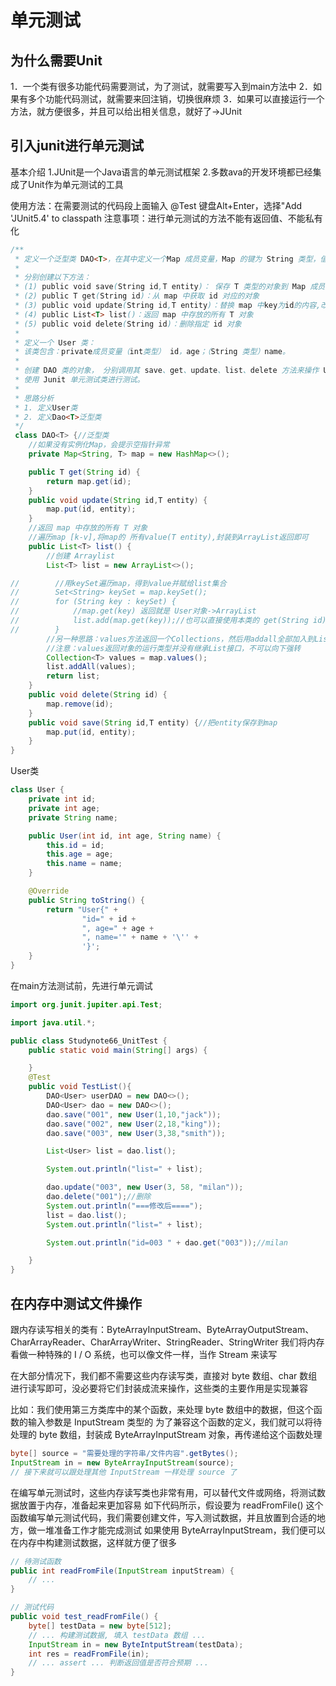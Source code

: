 # 单元测试

## 为什么需要Unit

1．一个类有很多功能代码需要测试，为了测试，就需要写入到main方法中
2．如果有多个功能代码测试，就需要来回注销，切换很麻烦
3．如果可以直接运行一个方法，就方便很多，并且可以给出相关信息，就好了->JUnit



## 引入junit进行单元测试

基本介绍
1.JUnit是一个Java语言的单元测试框架
2.多数ava的开发环境都已经集成了Unit作为单元测试的工具

使用方法：在需要测试的代码段上面输入 @Test 键盘Alt+Enter，选择"Add 'JUnit5.4' to classpath
注意事项：进行单元测试的方法不能有返回值、不能私有化

```java
/**
 * 定义一个泛型类 DAO<T>，在其中定义一个Map 成员变量，Map 的键为 String 类型，值为 T 类型。
 *
 * 分别创建以下方法：
 * (1) public void save(String id,T entity)： 保存 T 类型的对象到 Map 成员变量中
 * (2) public T get(String id)：从 map 中获取 id 对应的对象
 * (3) public void update(String id,T entity)：替换 map 中key为id的内容,改为 entity 对象
 * (4) public List<T> list()：返回 map 中存放的所有 T 对象
 * (5) public void delete(String id)：删除指定 id 对象
 *
 * 定义一个 User 类：
 * 该类包含：private成员变量（int类型） id，age；（String 类型）name。
 *
 * 创建 DAO 类的对象， 分别调用其 save、get、update、list、delete 方法来操作 User 对象，
 * 使用 Junit 单元测试类进行测试。
 *
 * 思路分析
 * 1. 定义User类
 * 2. 定义Dao<T>泛型类
 */
 class DAO<T> {//泛型类
    //如果没有实例化Map，会提示空指针异常
    private Map<String, T> map = new HashMap<>();

    public T get(String id) {
        return map.get(id);
    }
    public void update(String id,T entity) {
        map.put(id, entity);
    }
    //返回 map 中存放的所有 T 对象
    //遍历map [k-v],将map的 所有value(T entity),封装到ArrayList返回即可
    public List<T> list() {
        //创建 Arraylist
        List<T> list = new ArrayList<>();

//        //用keySet遍历map，得到value并赋给list集合
//        Set<String> keySet = map.keySet();
//        for (String key : keySet) {
//            //map.get(key) 返回就是 User对象->ArrayList
//            list.add(map.get(key));//也可以直接使用本类的 get(String id)
//        }
        //另一种思路：values方法返回一个Collections，然后用addall全部加入到List集合返回不就好了
        //注意：values返回对象的运行类型并没有继承List接口，不可以向下强转
        Collection<T> values = map.values();
        list.addAll(values);
        return list;
    }
    public void delete(String id) {
        map.remove(id);
    }
    public void save(String id,T entity) {//把entity保存到map
        map.put(id, entity);
    }
}
```

User类

```java
class User {
    private int id;
    private int age;
    private String name;

    public User(int id, int age, String name) {
        this.id = id;
        this.age = age;
        this.name = name;
    }

    @Override
    public String toString() {
        return "User{" +
                "id=" + id +
                ", age=" + age +
                ", name='" + name + '\'' +
                '}';
    }
}
```

在main方法测试前，先进行单元调试

```java
import org.junit.jupiter.api.Test;

import java.util.*;

public class Studynote66_UnitTest {
    public static void main(String[] args) {

    }
    @Test
    public void TestList(){
        DAO<User> userDAO = new DAO<>();
        DAO<User> dao = new DAO<>();
        dao.save("001", new User(1,10,"jack"));
        dao.save("002", new User(2,18,"king"));
        dao.save("003", new User(3,38,"smith"));

        List<User> list = dao.list();

        System.out.println("list=" + list);

        dao.update("003", new User(3, 58, "milan"));
        dao.delete("001");//删除
        System.out.println("===修改后====");
        list = dao.list();
        System.out.println("list=" + list);

        System.out.println("id=003 " + dao.get("003"));//milan

    }
}
```





## 在内存中测试文件操作

跟内存读写相关的类有：ByteArrayInputStream、ByteArrayOutputStream、CharArrayReader、CharArrayWriter、StringReader、StringWriter
我们将内存看做一种特殊的 I / O 系统，也可以像文件一样，当作 Stream 来读写

在大部分情况下，我们都不需要这些内存读写类，直接对 byte 数组、char 数组进行读写即可，没必要将它们封装成流来操作，这些类的主要作用是实现兼容

比如：我们使用第三方类库中的某个函数，来处理 byte 数组中的数据，但这个函数的输入参数是 InputStream 类型的
为了兼容这个函数的定义，我们就可以将待处理的 byte 数组，封装成 ByteArrayInputStream 对象，再传递给这个函数处理

```java
byte[] source = "需要处理的字符串/文件内容".getBytes();
InputStream in = new ByteArrayInputStream(source);
// 接下来就可以跟处理其他 InputStream 一样处理 source 了

```

在编写单元测试时，这些内存读写类也非常有用，可以替代文件或网络，将测试数据放置于内存，准备起来更加容易
如下代码所示，假设要为 readFromFile() 这个函数编写单元测试代码，我们需要创建文件，写入测试数据，并且放置到合适的地方，做一堆准备工作才能完成测试
如果使用 ByteArrayInputStream，我们便可以在内存中构建测试数据，这样就方便了很多

```java
// 待测试函数
public int readFromFile(InputStream inputStream) {
    // ...
}

// 测试代码
public void test_readFromFile() {
    byte[] testData = new byte[512];
    // ... 构建测试数据, 填入 testData 数组 ...
    InputStream in = new ByteIntputStream(testData);
    int res = readFromFile(in);
    // ... assert ... 判断返回值是否符合预期 ...
}
```
